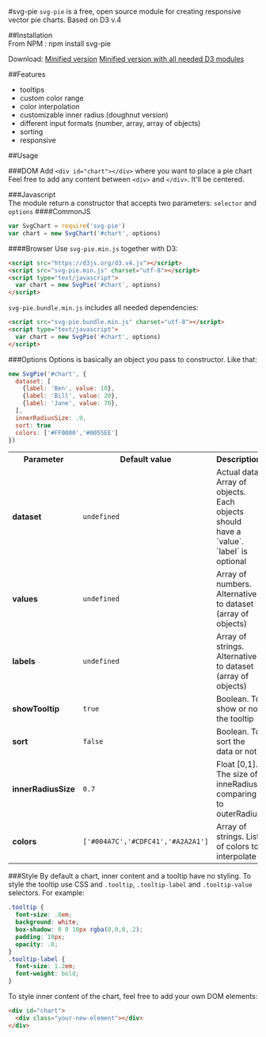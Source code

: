 #svg-pie
`svg-pie` is a free, open source module for creating responsive vector pie charts. Based on D3 v.4

##Installation  
From NPM :
    npm install svg-pie

Download:
    [Minified version](https://raw.githubusercontent.com/zemlyansky/svg-pie/master/svg-pie.min.js)
    [Minified version with all needed D3 modules](https://raw.githubusercontent.com/zemlyansky/svg-pie/master/svg-pie.bundle.min.js)

##Features
* tooltips
* custom color range
* color interpolation
* customizable inner radius (doughnut version)
* different input formats (number, array, array of objects)
* sorting
* responsive

##Usage

###DOM
Add `<div id="chart"></div>` where you want to place a pie chart
Feel free to add any content between `<div>` and `</div>`. It'll be centered.

###Javascript   
The module return a constructor that accepts two parameters: `selector` and `options`
####CommonJS
```javascript
var SvgChart = require('svg-pie')
var chart = new SvgChart('#chart', options)
```
####Browser
Use `svg-pie.min.js` together with D3:
```html
<script src="https://d3js.org/d3.v4.js"></script>
<script src="svg-pie.min.js" charset="utf-8"></script>
<script type="text/javascript">
  var chart = new SvgPie('#chart', options)
</script>
```

`svg-pie.bundle.min.js` includes all needed dependencies:
```html
<script src="svg-pie.bundle.min.js" charset="utf-8"></script>
<script type="text/javascript">
  var chart = new SvgPie('#chart', options)
</script>
```

###Options
Options is basically an object you pass to constructor. Like that:
```javascript
new SvgPie('#chart', {
  dataset: [
    {label: 'Ben', value: 10},
    {label: 'Bill', value: 20},
    {label: 'Jane', value: 70},
  ],
  innerRadiusSize: .9,
  sort: true
  colors: ['#FF0000','#0055EE']
})
```

<table>
    <tr>
        <th>Parameter</th>
        <th>Default value</th>
        <th>Description</th>
    </tr>
    <tr>
        <td><strong>dataset</strong></td>
        <td><code>undefined</code></td>
        <td>Actual data. Array of objects. Each objects should have a `value`. `label` is optional</td>
    </tr>
    <tr>
        <td><strong>values</strong></td>
        <td><code>undefined</code></td>
        <td>Array of numbers. Alternative to dataset (array of objects)</td>
    </tr>
    <tr>
        <td><strong>labels</strong></td>
        <td><code>undefined</code></td>
        <td>Array of strings. Alternative to dataset (array of objects)</td>
    </tr>
    <tr>
        <td><strong>showTooltip</strong></td>
        <td><code>true</code></td>
        <td>Boolean. To show or not the tooltip</td>
    </tr>
    <tr>
        <td><strong>sort</strong></td>
        <td><code>false</code></td>
        <td>Boolean. To sort the data or not</td>
    </tr>
    <tr>
        <td><strong>innerRadiusSize</strong></td>
        <td><code>0.7</code></td>
        <td>Float [0,1]. The size of inneRadius comparing to outerRadius</td>
    </tr>
    <tr>
        <td><strong>colors</strong></td>
        <td><code>['#004A7C','#CDFC41','#A2A2A1']</code></td>
        <td>Array of strings. List of colors to interpolate </td>
    </tr>
</table>

###Style
By default a chart, inner content and a tooltip have no styling.
To style the tooltip use CSS and `.tooltip`, `.tooltip-label` and `.tooltip-value` selectors.
For example:
```CSS
.tooltip {
  font-size: .8em;
  background: white;
  box-shadow: 0 0 10px rgba(0,0,0,.2);
  padding: 10px;
  opacity: .8;
}
.tooltip-label {
  font-size: 1.2em;
  font-weight: bold;
}
```

To style inner content of the chart, feel free to add your own DOM elements:
```html
<div id="chart">
  <div class="your-new-element"></div>
</div>
```
